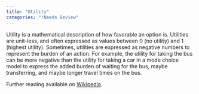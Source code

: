 ```yaml
---
title: "Utility"
categories: "!Needs Review"
---
```


Utility is a mathematical description of how favorable an option is. Utilities are unit-less, and often expressed as values between 0 (no utility) and 1 (highest utility). Sometimes, utilities are expressed as negative numbers to represent the burden of an action. For example, the utility for taking the bus can be more negative than the utility for taking a car in a mode choice model to express the added burden of waiting for the bus, maybe transferring, and maybe longer travel times on the bus.

Further reading available on [Wikipedia](http://en.wikipedia.org/wiki/Utility).


